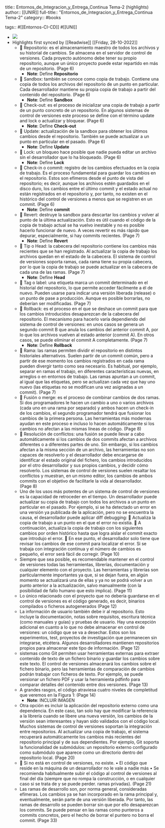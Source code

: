 title:: Entornos_de_Integracion_y_Entrega_Continua Tema-2 (highlights)
author:: [[UNIR]]
full-title:: "Entornos_de_Integracion_y_Entrega_Continua Tema-2"
category:: #books

tags:: #[[Entornos-CI-CD]] #[[UNI]]

- ![](https://readwise-assets.s3.amazonaws.com/media/uploaded_book_covers/profile_22942/a1db0259-1f1c-43a7-8ee2-ddcb17940e9c.jpg)
- Highlights first synced by [[Readwise]] [[Friday, 28-10-2022]]
	-   Repositorio: es el almacenamiento maestro de todos los archivos y su historial de cambios.  Se  almacena  en  el  servidor  de  control  de  versiones.  Cada  proyecto autónomo  debe  tener  su  propio  repositorio,  aunque  un  único  proyecto  puede estar repartido en más de un repositorio. (Page 6)
		- **Note**: Define **Repositorio**
	-   Sandbox: también se conoce como copia de trabajo. Contiene una copia de todos los  archivos  del  repositorio  de  un  punto  en  particular.  Cada  desarrollador mantiene su propia copia de trabajo a partir del contenido del repositorio. (Page 6)
		- **Note**: Define **Sandbox**
	-   Check-out: es el proceso de inicializar una copia de trabajo a partir de un punto concreto  de  un  repositorio.  En  algunos  sistemas  de  control  de  versiones  este proceso se define con el término update and lock o actualizar y bloquear. (Page 6)
		- **Note**: Define **Check-out**
	-   Update: actualización de la sandbox para obtener los últimos cambios desde el repositorio. También se puede actualizar a un punto en particular en el pasado. (Page 6)
		- **Note**: Define **Update**
	-   Lock:  un  bloqueo  hace  posible  que  nadie  pueda  editar  un  archivo  sin  el desarrollador que lo ha bloqueado. (Page 6)
		- **Note**: Define **Lock**
	-   Check-in o commit: registro de los cambios efectuados en la copia de trabajo. Es el  proceso  fundamental  para  guardar  los  cambios  en  el  repositorio.  Estos  son efímeros  desde  el  punto  de  vista  del  repositorio;  es  decir,  aunque  los  archivos estén guardados en el disco duro, los cambios entre el último commit y el estado actual no están registrados en el repositorio y, por tanto, no existen en el histórico del control de versiones a menos que se registren en un commit. (Page 6)
		- **Note**: Define **commit**
	-   Revert:  destruye  la  sandbox  para  descartar  los  cambios  y  volver  al  punto  de  la última actualización. Esto es útil cuando el código de la copia de trabajo actual se ha vuelvo inestable y no es posible hacerlo funcionar de nuevo. A veces revertir es más rápido que depurar, especialmente, si hay commits recientes. (Page 7)
		- **Note**: Define **Revert**
	-   Tip o Head: la cabecera del repositorio contiene los cambios más recientes que se han registrado. Al actualizar la copia de trabajo los archivos quedan en el estado de la cabecera. El sistema de control de versiones soporta ramas, cada rama tiene su  propia  cabecera,  por  lo  que  la  copia  de  trabajo  se  puede  actualizar  en  la cabecera de cada una de las ramas. (Page 7)
		- **Note**: Define **Head**
	-   Tag  o  label:  una  etiqueta  marca  un  commit  determinado  en  el  historial  del repositorio, lo que permite acceder fácilmente a él de nuevo. Pueden usarse para indicar una versión liberada (release) o un punto de pase a producción. Aunque es posible borrarlas, no deberían ser modificadas. (Page 7)
	-   Rollback:  es  el  proceso  en  el  que  se  deshace  un  commit  para  que  los  cambios introducidos  desaparezcan  de  la  cabecera  del  repositorio.  El  mecanismo  para hacerlo varía dependiendo del sistema de control de versiones: en unos casos se genera un segundo commit B que anula los cambios del anterior commit A, por lo que los archivos vuelven al estado anterior (commit A). En otros casos, se puede eliminar el commit A completamente. (Page 7)
		- **Note**: Define **Rollback**
	-   Rama: las  ramas  permiten  dividir  el  repositorio  en  distintos  historiales alternativos. Suelen partir de un commit común, pero a partir de ese momento los cambios registrados en cada rama pueden divergir tanto como sea necesario. Es habitual, por ejemplo, separar en ramas el trabajo, en diferentes características nuevas, en arreglos o en entornos de trabajo. Las ramas apuntan a un commit, al igual  que  las  etiquetas,  pero  se  actualizan  cada  vez  que  hay  uno  nuevo  (las etiquetas no se modifican una vez asignadas a un commit). (Page 7)
	-   Fusión  o  merge:  es  el  proceso  de  combinar  cambios  de  dos  ramas.  Si  dos programadores le hacen un cambio a uno o varios archivos (cada uno en una rama por separado) y ambos hacen un check-in de los cambios, el segundo programador tendrá  que  fusionar  los  cambios  de  la  primera  persona.  Las  herramientas  más modernas  ayudan  en  este  proceso  e  incluso  lo  hacen  automáticamente  si  los cambios no afectan a las mismas líneas de código. (Page 8)
	-   Resolución de conflictos: una fusión se puede llevar a cabo automáticamente si los cambios de dos commits afectan a archivos diferentes o a diferentes partes de uno.  Sin embargo,  si  los  cambios  afectan  a  la  misma  sección  de  un  archivo,  las herramientas no son capaces de resolverlo y el desarrollador debe encargarse de identificar  el  estado  original  del  fichero,  los  cambios  introducidos  por  el  otro desarrollador y sus propios cambios, y decidir cómo resolverlo. Los sistemas de control de versiones suelen resaltar los conflictos y muestran, en un mismo editor, los  cambios  de  ambos  commits  con  el  objetivo  de  facilitarle  la  vida  al desarrollador. (Page 8)
	- Uno de los usos más potentes de un sistema de control de versiones es la capacidad de retroceder en el tiempo. Un desarrollador puede actualizar su copia de trabajo con todos los archivos a un punto en particular en el pasado. Por ejemplo, si se ha detectado un error en una versión ya publicada de la aplicación, pero no se encuentra la causa, el desarrollador puede aplicar diff debugging:   Actualiza la copia de trabajo a un punto en el que el error no existía.   A continuación, actualiza la copia de trabajo con los siguientes cambios por orden histórico hasta que logra aislar el commit exacto que introdujo el error.   En ese punto, el desarrollador solo tiene que revisar los cambios de ese commit para  localizar  el  error.  Si  se  trabaja  con  integración  continua  y  el  número  de cambios es pequeño, el error será fácil de corregir. (Page 10)
	- Siempre que sea posible, es recomendable mantener en el control de versiones todas las herramientas, librerías, documentación y cualquier elemento con el proyecto. Las herramientas y librerías son particularmente importantes ya que, si se dejan fuera, en algún momento se actualizará una de ellas y ya no se podrá volver a un punto anterior a la actualización, salvo manualmente (con la posibilidad de fallo humano que esto implica). (Page 11)
	- Lo  único  relacionado  con  el  proyecto  que  no  debería  guardarse  en  el  control  de versiones  es  el  código  generado,  es  decir,  binarios  compilados  o  ficheros autogenerados (Page 12)
	- La  información  de  usuario  también  debe  ir  al  repositorio.  Esto  incluye  la documentación, notas sobre requisitos, escritura técnica (como manuales y guías) y pruebas  de  usuario.  Hay  una  excepción  adicional  en  cuanto  a  lo  que  no  debe almacenar  en  control  de  versiones:  un  código  que  se  va  a  desechar.  Estos  son  los experimentos,  test,  proyectos  de  investigación  que  permanecen  sin  integrarse, etcétera.  Algunos  desarrolladores  mantienen  repositorios  propios  para  almacenar este tipo de información. (Page 12)
	- sistemas como Git permiten usar herramientas externas para extraer contenido de texto de un fichero binario y guardar los cambios sobre este texto. El control  de  versiones  almacenará  los  cambios  sobre  el  fichero  binario,  pero  las herramientas de comparación de cambios podrán trabajar con ficheros de texto. Por ejemplo,  se  puede  versionar  un  fichero  PDF  y  usar  la  herramienta  pdfinfo  para comparar detalles del contenido entre dos versiones. (Page 13)
	- A grandes rasgos, el código atraviesa cuatro niveles de completitud que veremos en la Figura 1: (Page 14)
		- **Note**: INCLUIR IMAGEN
	- Otra opción es incluir la aplicación del repositorio externo como una dependencia.  En  este  caso,  tan  solo  hay  que  modificar  la  referencia  a  la  librería cuando  se  libere una nueva  versión,  los  cambios  de la  versión  sean  interesantes y hayan sido validados con el código local. Muchos sistemas de control de versiones soportan la integración entre repositorios. Al  actualizar  una  copia  de  trabajo,  el  sistema  recuperará  automáticamente  los cambios más recientes del repositorio principal y de sus dependientes. Por ejemplo, Git  soporta  la  funcionalidad  de  submódulos:  un  repositorio  externo  configurado como submódulo que aparece como un directorio dentro del repositorio local. (Page 20)
	-   Si no está en control de versiones, no existe. •  El código que reside en la máquina de un desarrollador no le vale a nadie más •  Se recomienda habitualmente subir el código al control de versiones al final del día (siempre que no rompa la construcción, o en cualquier caso si se trata de y se puede perder. ramas privadas). (Page 21)
	- Las ramas de desarrollo son, por norma general, consideradas efímeras. Los cambios ya  se  han  incorporado  en  la  rama  principal  y,  eventualmente,  serán  parte  de  una versión liberada. Por tanto, las ramas de desarrollo se pueden borrar sin que por ello desaparezcan los commits. Se puede pensar en las ramas como punteros a commits concretos, pero el hecho de borrar el puntero no borra el commit. (Page 33)